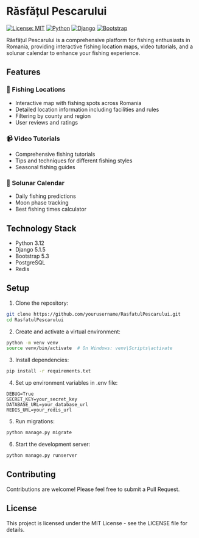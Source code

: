 # Răsfățul Pescarului

[![License: MIT](https://img.shields.io/badge/License-MIT-yellow.svg)](https://opensource.org/licenses/MIT)
[![Python](https://img.shields.io/badge/Python-3.12-blue.svg)](https://www.python.org/downloads/release/python-3120/)
[![Django](https://img.shields.io/badge/Django-5.1.5-green.svg)](https://www.djangoproject.com/)
[![Bootstrap](https://img.shields.io/badge/Bootstrap-5.3-purple.svg)](https://getbootstrap.com/)

Răsfățul Pescarului is a comprehensive platform for fishing enthusiasts in Romania, providing interactive fishing location maps, video tutorials, and a solunar calendar to enhance your fishing experience.

## Features

### 🎣 Fishing Locations
- Interactive map with fishing spots across Romania
- Detailed location information including facilities and rules
- Filtering by county and region
- User reviews and ratings

### 📹 Video Tutorials
- Comprehensive fishing tutorials
- Tips and techniques for different fishing styles
- Seasonal fishing guides

### 🌙 Solunar Calendar
- Daily fishing predictions
- Moon phase tracking
- Best fishing times calculator

## Technology Stack

- Python 3.12
- Django 5.1.5
- Bootstrap 5.3
- PostgreSQL
- Redis

## Setup

1. Clone the repository:
```bash
git clone https://github.com/yourusername/RasfatulPescarului.git
cd RasfatulPescarului
```

2. Create and activate a virtual environment:
```bash
python -m venv venv
source venv/bin/activate  # On Windows: venv\Scripts\activate
```

3. Install dependencies:
```bash
pip install -r requirements.txt
```

4. Set up environment variables in .env file:
```
DEBUG=True
SECRET_KEY=your_secret_key
DATABASE_URL=your_database_url
REDIS_URL=your_redis_url
```

5. Run migrations:
```bash
python manage.py migrate
```

6. Start the development server:
```bash
python manage.py runserver
```

## Contributing

Contributions are welcome! Please feel free to submit a Pull Request.

## License

This project is licensed under the MIT License - see the LICENSE file for details.
